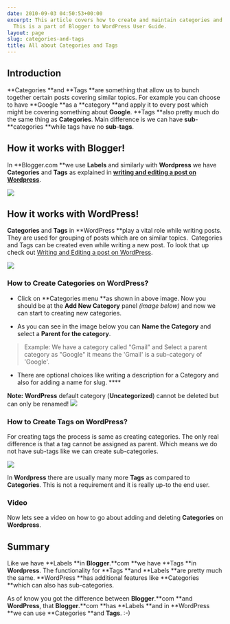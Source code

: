 ```yaml
---
date: 2010-09-03 04:50:53+00:00
excerpt: This article covers how to create and maintain categories and tags with WordPress.
  This is a part of Blogger to WordPress User Guide.
layout: page
slug: categories-and-tags
title: All about Categories and Tags
---
```


## Introduction


**Categories **and **Tags **are something that allow us to bunch together certain posts covering similar topics. For example you can choose to have **Google **as a **category **and apply it to every post which might be covering something about **Google**. **Tags **also pretty much do the same thing as **Categories**. Main difference is we can have **sub**-**categories **while tags have no **sub**-**tags**.


## How it works with Blogger!


In **Blogger.com **we use **Labels** and similarly with **Wordpress** we have **Categories** and **Tags** as explained in [**writing and editing a post on Wordpress**](http://bloggertowp.org/writing-and-editing-a-post-on-wordpress).

[![](https://rtcamp.com/wp-content/uploads/2010/08/add-labels-blogger-to-wp.png)](http://bloggertowp.org/?attachment_id=1706)


## How it works with WordPress!


**Categories** and **Tags** in **WordPress **play a vital role while writing posts. They are used for grouping of posts which are on similar topics.  Categories and Tags can be created even while writing a new post. To look that up check out [Writing and Editing a post on WordPress](http://bloggertowp.org/writing-and-editing-a-post-on-wordpress/).

[![](https://rtcamp.com/wp-content/uploads/2010/08/Category-and-tag-blogger-to-wordpress.png)](https://rtcamp.com/wp-content/uploads/2010/08/Category-and-tag-blogger-to-wordpress.png)


### ****How to Create Categories on WordPress?****





	
  * Click on **Categories menu **as shown in above image. Now you should be at the **Add New Category** panel _(image below)_ and now we can start to creating new categories.

	
  * As you can see in the image below you can **Name the Category** and select a **Parent for the category**.




<blockquote>Example: We have a category called "Gmail" and Select a parent category as "Google" it means the 'Gmail' is a sub-category of 'Google'.</blockquote>





	
  * There are optional choices like writing a description for a Category and also for adding a name for slug. ****


**Note:** **WordPress** default category (**Uncategorized**) cannot be deleted but can only be renamed!
[![](https://rtcamp.com/wp-content/uploads/2010/08/add-category.png)](https://rtcamp.com/wp-content/uploads/2010/08/add-category.png)


### ****How to Create Tags on WordPress?****


For creating tags the process is same as creating categories. The only real difference is that a tag cannot be assigned as parent. Which means we do not have sub-tags like we can create sub-categories.

[![](https://rtcamp.com/wp-content/uploads/2010/08/add-tags1.png)](https://rtcamp.com/wp-content/uploads/2010/08/add-tags1.png)

In **Wordpress** there are usually many more **Tags** as compared to **Categories**. This is not a requirement and it is really up-to the end user.


### Video


Now lets see a video on how to go about adding and deleting **Categories** on **Wordpress**.


## Summary


Like we have **Labels **in **Blogger**.**com **we have **Tags **in **Wordpress**. The functionality for **Tags **and **Labels **are pretty much the same. **WordPress **has additional features like **Categories **which can also has sub-categories.

As of know you got the difference between **Blogger**.**com **and **WordPress**, that **Blogger**.**com **has **Labels **and in **WordPress **we can use **Categories **and **Tags**. :-)
